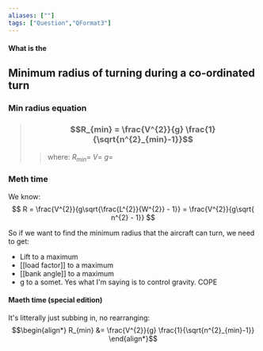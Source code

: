 ```yaml
---
aliases: [""]
tags: ["Question","QFormat3"]
---
```


#### What is the
## Minimum radius of turning during a co-ordinated turn
### Min radius equation
> ### $$R_{min} = \frac{V^{2}}{g} \frac{1}{\sqrt{n^{2}_{min}-1}}$$ 
>> where:
>> $R_{min}=$ 
>> $V=$
>> $g=$

### Meth time
We know:
$$ R = \frac{V^{2}}{g\sqrt{\frac{L^{2}}{W^{2}} - 1}} = \frac{V^{2}}{g\sqrt{ n^{2} - 1}} $$

So if we want to find the minimum radius that the aircraft can turn, we need to get:
- Lift to a maximum
- [[load factor]] to a maximum
- [[bank angle]] to a maximum
- g to a somet. Yes what I'm saying is to control gravity. COPE

#### Maeth time (special edition)
It's litterally just subbing in, no rearranging:
$$\begin{align*}
   R_{min} &= \frac{V^{2}}{g} \frac{1}{\sqrt{n^{2}_{min}-1}}
\end{align*}$$
